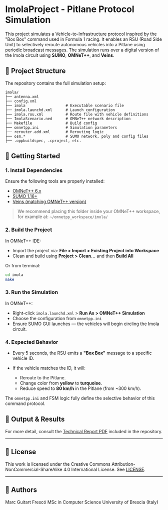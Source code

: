 # ImolaProject - Pitlane Protocol Simulation

This project simulates a Vehicle-to-Infrastructure protocol inspired by the "Box Box" command used in Formula 1 racing. It enables an RSU (Road Side Unit) to selectively reroute autonomous vehicles into a Pitlane using periodic broadcast messages. The simulation runs over a digital version of the Imola circuit using **SUMO**, **OMNeT++**, and **Veins**.

## 🧹 Project Structure

The repository contains the full simulation setup:

```
imola/
├── antenna.xml
├── config.xml
├── imola                  # Executable scenario file
├── imola.launchd.xml      # Launch configuration
├── imola.rou.xml          # Route file with vehicle definitions
├── ImolaScenario.ned      # OMNeT++ network description
├── Makefile               # Build config
├── omnetpp.ini            # Simulation parameters
├── rerouter.add.xml       # Rerouting logic
├── osm.*                  # SUMO network, poly and config files
├── .oppbuildspec, .cproject, etc.
```

## 🚀 Getting Started

### 1. Install Dependencies

Ensure the following tools are properly installed:

* [OMNeT++ 6.x](https://omnetpp.org/)
* [SUMO 1.16+](https://sumo.dlr.de/)
* [Veins (matching OMNeT++ version)](https://veins.car2x.org/)

> We recommend placing this folder inside your OMNeT++ workspace, for example at:
> `~/omnetpp_workspace/imola/`

### 2. Build the Project

In OMNeT++ IDE:

* Import the project via:
  **File > Import > Existing Project into Workspace**
* Clean and build using **Project > Clean...** and then **Build All**

Or from terminal:

```bash
cd imola
make
```

### 3. Run the Simulation

In OMNeT++:

* Right-click `imola.launchd.xml` > **Run As > OMNeT++ Simulation**
* Choose the configuration from `omnetpp.ini`
* Ensure SUMO GUI launches — the vehicles will begin circling the Imola circuit.

### 4. Expected Behavior

* Every 5 seconds, the RSU emits a **"Box Box"** message to a specific vehicle ID.
* If the vehicle matches the ID, it will:

  * Reroute to the Pitlane.
  * Change color from **yellow** to **turquoise**.
  * Reduce speed to **80 km/h** in the Pitlane (from \~300 km/h).

The `omnetpp.ini` and FSM logic fully define the selective behavior of this command protocol.

## 📂 Output & Results


For more detail, consult the [Technical Report PDF](./Imola_Project_Marc_Guitart.pdf) included in the repository.

---

## 📌 License

This work is licensed under the Creative Commons Attribution-NonCommercial-ShareAlike 4.0 International License.
See [LICENSE](https://creativecommons.org/licenses/by-nc-sa/4.0/legalcode).

---

## 🧠 Authors

Marc Guitart Frescó
MSc in Computer Science
University of Brescia (Italy)
